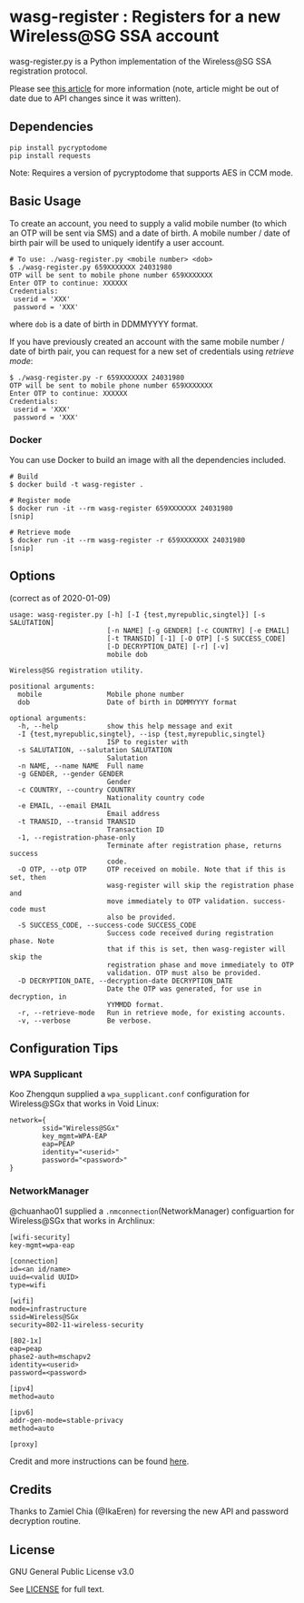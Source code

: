 wasg-register : Registers for a new Wireless@SG SSA account
===========================================================

wasg-register.py is a Python implementation of the Wireless@SG SSA
registration protocol.

Please see [this article](https://medium.com/@zerotypic/making-wireless-sgx-work-on-linux-92216c66fdb7)
for more information (note, article might be out of date due to API
changes since it was written).

## Dependencies

```
pip install pycryptodome
pip install requests
```

Note: Requires a version of pycryptodome that supports AES in CCM mode.

## Basic Usage

To create an account, you need to supply a valid mobile number (to which
an OTP will be sent via SMS) and a date of birth. A mobile number / date
of birth pair will be used to uniquely identify a user account.

```
# To use: ./wasg-register.py <mobile number> <dob>
$ ./wasg-register.py 659XXXXXXX 24031980
OTP will be sent to mobile phone number 659XXXXXXX
Enter OTP to continue: XXXXXX
Credentials:
 userid = 'XXX'
 password = 'XXX'
```
where `dob` is a date of birth in DDMMYYYY format.

If you have previously created an account with the same mobile number /
date of birth pair, you can request for a new set of credentials using
*retrieve mode*:

```
$ ./wasg-register.py -r 659XXXXXXX 24031980
OTP will be sent to mobile phone number 659XXXXXXX
Enter OTP to continue: XXXXXX
Credentials:
 userid = 'XXX'
 password = 'XXX'
```

### Docker

You can use Docker to build an image with all the dependencies included.

```
# Build
$ docker build -t wasg-register .

# Register mode
$ docker run -it --rm wasg-register 659XXXXXXX 24031980
[snip]

# Retrieve mode
$ docker run -it --rm wasg-register -r 659XXXXXXX 24031980
[snip]
```

## Options

(correct as of 2020-01-09)

```
usage: wasg-register.py [-h] [-I {test,myrepublic,singtel}] [-s SALUTATION]
                        [-n NAME] [-g GENDER] [-c COUNTRY] [-e EMAIL]
                        [-t TRANSID] [-1] [-O OTP] [-S SUCCESS_CODE]
                        [-D DECRYPTION_DATE] [-r] [-v]
                        mobile dob

Wireless@SG registration utility.

positional arguments:
  mobile                Mobile phone number
  dob                   Date of birth in DDMMYYYY format

optional arguments:
  -h, --help            show this help message and exit
  -I {test,myrepublic,singtel}, --isp {test,myrepublic,singtel}
                        ISP to register with
  -s SALUTATION, --salutation SALUTATION
                        Salutation
  -n NAME, --name NAME  Full name
  -g GENDER, --gender GENDER
                        Gender
  -c COUNTRY, --country COUNTRY
                        Nationality country code
  -e EMAIL, --email EMAIL
                        Email address
  -t TRANSID, --transid TRANSID
                        Transaction ID
  -1, --registration-phase-only
                        Terminate after registration phase, returns success
                        code.
  -O OTP, --otp OTP     OTP received on mobile. Note that if this is set, then
                        wasg-register will skip the registration phase and
                        move immediately to OTP validation. success-code must
                        also be provided.
  -S SUCCESS_CODE, --success-code SUCCESS_CODE
                        Success code received during registration phase. Note
                        that if this is set, then wasg-register will skip the
                        registration phase and move immediately to OTP
                        validation. OTP must also be provided.
  -D DECRYPTION_DATE, --decryption-date DECRYPTION_DATE
                        Date the OTP was generated, for use in decryption, in
                        YYMMDD format.
  -r, --retrieve-mode   Run in retrieve mode, for existing accounts.
  -v, --verbose         Be verbose.
```

## Configuration Tips

### WPA Supplicant

Koo Zhengqun supplied a `wpa_supplicant.conf` configuration for Wireless@SGx that works in Void Linux:

```
network={
        ssid="Wireless@SGx"
        key_mgmt=WPA-EAP
        eap=PEAP
        identity="<userid>"
        password="<password>"
}
```

### NetworkManager

@chuanhao01 supplied a `.nmconnection`(NetworkManager) configuartion for Wireless@SGx that works in Archlinux:
```
[wifi-security]
key-mgmt=wpa-eap

[connection]
id=<an id/name>
uuid=<valid UUID>
type=wifi

[wifi]
mode=infrastructure
ssid=Wireless@SGx
security=802-11-wireless-security

[802-1x]
eap=peap
phase2-auth=mschapv2
identity=<userid>
password=<password>

[ipv4]
method=auto

[ipv6]
addr-gen-mode=stable-privacy
method=auto

[proxy]
```

Credit and more instructions can be found [here](https://github.com/wylermr/NetworkManager-WPA2-Enterprise-Setup).

## Credits

Thanks to Zamiel Chia (@IkaEren) for reversing the new API and password
decryption routine.

## License

GNU General Public License v3.0

See [LICENSE](/LICENSE) for full text.
